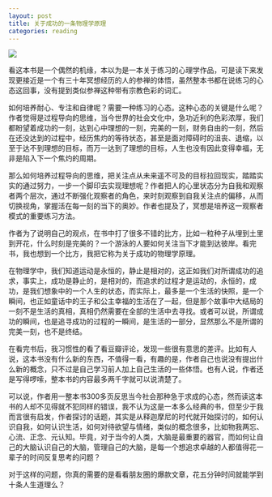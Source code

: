 ```yaml
---
layout: post
title: 关于成功的一条物理学原理
categories: reading
---
```


![](https://img3.doubanio.com/lpic/s29142312.jpg)

看这本书是一个偶然的机缘，本以为是一本关于练习的心理学作品，可是读下来发现更接近是一个有三十年冥想经历的人的参禅的体悟，虽然整本书都在说练习的心态这回事，没有提到类似参禅这种带有宗教色彩的词汇。

如何培养耐心、专注和自律呢？需要一种练习的心态。这种心态的关键是什么呢？作者觉得是过程导向的思维，当今世界的社会文化中，急功近利的色彩浓厚，我们都盼望着成功的一刻，达到心中理想的一刻，完美的一刻，财务自由的一刻，然后在还没达到的过程中，经历焦灼的等待状态，甚至是面对障碍时的沮丧、退缩，以至于达不到理想的目标，而万一达到了理想的目标，人生也没有因此变得幸福，无非是陷入下一个焦灼的周期。

那么如何培养过程导向的思维，把关注点从未来遥不可及的目标拉回现实，踏踏实实的通过努力，一步一个脚印去实现理想呢？作者把人的心里状态分为自我和观察者两个层次，通过不断强化观察者的角色，来时刻观察到自我关注点的偏移，从而切换视角，掌握活在每一刻的当下的奥妙。作者也提及了，冥想是培养这一观察者模式的重要练习方法。

作者为了说明自己的观点，在书中打了很多不错的比方，比如一粒种子从埋到土里到开花，什么时刻是完美的？一个游泳的人要如何关注当下才能到达彼岸。看完书，我也想到一个比方，我把它称为关于成功的物理学原理。

在物理学中，我们知道运动是永恒的，静止是相对的，这正如我们对所谓成功的追求，事实上，成功是静止的，是相对的，而追求的过程才是运动的，永恒的，成功，是我们想象中的一个人生的状态，而实际上，最多是一个生活的快照，是一个瞬间，也正如童话中的王子和公主幸福的生活在了一起，但是那个故事中大结局的一刻不是生活的真相，真相仍然需要在全部的生活中去寻找。或者可以说，所谓成功的瞬间，也是追寻成功的过程的一瞬间，是生活的一部分，显然那么不是所谓的完美一刻，也不是终结。

在看完书后，我习惯性的看了看豆瓣评论，发现一些很有意思的差评。比如有人说，这本书没有什么新的东西，不值得一看，有趣的是，作者自己也说没有提出什么新的概念，只不过是自己学习前人加上自己生活的一些体悟。也有人说，作者还是写得啰嗦，整本书的内容最多两千字就可以说清楚了。

可以说，作者用一整本书300多页反思当今社会那种急于求成的心态，然而读这本书的人却不见得就不犯同样的错误，我不认为这是一本多么经典的书，但至少于我而言很有启发，作者探讨的话题，其实是从释迦摩尼的时代就开始探讨的，如何认识自我，如何认识生活，如何对待欲望与情绪，类似的概念很多，比如物我两忘、心流、正念、元认知。毕竟，对于当今的人类，大脑是最重要的器官，而如何让自己的大脑认识自己的大脑，管理自己的大脑，是每一个想追求卓越的人都值得花一辈子的时间反复思考的问题？

对于这样的问题，你真的需要的是看看朋友圈的爆款文章，花五分钟时间就能学到十条人生道理么？